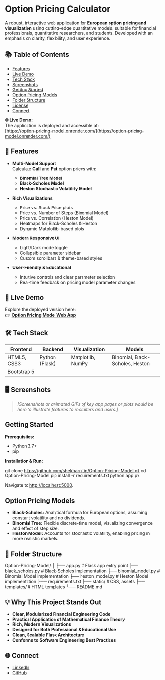 # Option Pricing Calculator

A robust, interactive web application for **European option pricing and visualization** using cutting-edge quantitative models, suitable for financial professionals, quantitative researchers, and students. Developed with an emphasis on clarity, flexibility, and user experience.

## 📚 Table of Contents

- [Features](#-features)
- [Live Demo](#-live-demo)
- [Tech Stack](#-tech-stack)
- [Screenshots](#-screenshots)
- [Getting Started](#getting-started)
- [Option Pricing Models](#option-pricing-models)
- [Folder Structure](#folder-structure)
- [License](#license)
- [Connect](#connect)

**🌐 Live Demo:**  
The application is deployed and accessible at:  
[https://option-pricing-model.onrender.com/](https://option-pricing-model.onrender.com/)

## 🚀 Features

- **Multi-Model Support**  
  Calculate **Call** and **Put** option prices with:
  - **Binomial Tree Model**
  - **Black-Scholes Model**
  - **Heston Stochastic Volatility Model**

- **Rich Visualizations**
  - Price vs. Stock Price plots
  - Price vs. Number of Steps (Binomial Model)
  - Price vs. Correlation (Heston Model)
  - Heatmaps for Black-Scholes & Heston
  - Dynamic Matplotlib-based plots

- **Modern Responsive UI**
  - Light/Dark mode toggle
  - Collapsible parameter sidebar
  - Custom scrollbars & theme-based styles

- **User-Friendly & Educational**
  - Intuitive controls and clear parameter selection
  - Real-time feedback on pricing model parameter changes

## 🧪 Live Demo

Explore the deployed version here:  
👉 **[Option Pricing Model Web App](https://option-pricing-model.onrender.com/)**

## 🛠️ Tech Stack

| Frontend    | Backend        | Visualization      | Models                            |
|-------------|---------------|--------------------|------------------------------------|
| HTML5, CSS3 | Python (Flask)| Matplotlib, NumPy  | Binomial, Black-Scholes, Heston    |
| Bootstrap 5 |               |                    |                                    |

## 🖥️ Screenshots

> *[Screenshots or animated GIFs of key app pages or plots would be here to illustrate features to recruiters and users.]*

## Getting Started

**Prerequisites:**
- Python 3.7+
- pip

**Installation & Run:**

git clone https://github.com/shekharnitin/Option-Pricing-Model.git
cd Option-Pricing-Model
pip install -r requirements.txt
python app.py

Navigate to [http://localhost:5000](http://localhost:5000).

## Option Pricing Models

- **Black-Scholes:** Analytical formula for European options, assuming constant volatility and no dividends.
- **Binomial Tree:** Flexible discrete-time model, visualizing convergence and effect of step size.
- **Heston Model:** Accounts for stochastic volatility, enabling pricing in more realistic markets.

## 📂 Folder Structure

Option-Pricing-Model/
│
├── app.py # Flask app entry point
├── black_scholes.py # Black-Scholes implementation
├── binomial_model.py # Binomial Model implementation
├── heston_model.py # Heston Model implementation
├── requirements.txt
├── static/ # CSS, assets
├── templates/ # HTML templates
└── README.md

## 💡 Why This Project Stands Out

- **Clear, Modularized Financial Engineering Code**
- **Practical Application of Mathematical Finance Theory**
- **Rich, Modern Visualizations**
- **Designed for Both Professional & Educational Use**
- **Clean, Scalable Flask Architecture**
- **Conforms to Software Engineering Best Practices**

## 🌐 Connect

- [LinkedIn](https://www.linkedin.com/in/shekharnitin)
- [GitHub](https://github.com/shekharnitin)
